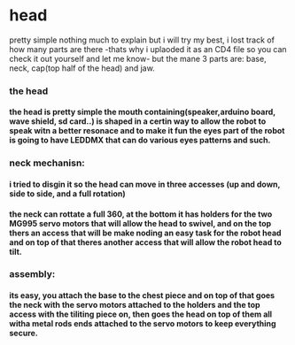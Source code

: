 # head

pretty simple nothing much to explain but i will try my best, i lost track of how many parts are there -thats why i uplaoded it as an CD4 file so you can check it out yourself and let me know- but the mane 3 parts are: base, neck, cap(top half of the head) and jaw.


### the head
#### the head is pretty simple the mouth containing(speaker,arduino board, wave shield, sd card..) is shaped in a certin way to allow the robot to speak witn a better resonace and to make it fun the eyes part of the robot is going to have LEDDMX that can do various eyes patterns and such.
### neck mechanisn:
#### i tried to disgin it so the head can move in three accesses (up and down, side to side, and a full rotation)
#### the neck can rottate a full 360, at the bottom it has holders for the two MG995 servo motors that will allow the head to swivel, and on the top thers an access that will be make noding an easy task for the robot head and on top of that theres another access that will allow the robot head to tilt.
### assembly:
#### its easy, you attach the base to the chest piece and on top of that goes the neck with the servo motors attached to the holders and the top access with the tiliting piece on, then goes the head on top of them all witha metal rods ends attached to the servo motors to keep everything secure.
